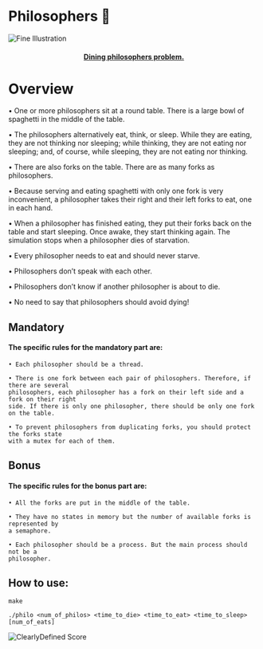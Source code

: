 # Philosophers 🍝

![Fine Illustration](https://user-images.githubusercontent.com/108487635/183893814-7716fc43-84ee-41e5-baa1-6aa9cd2bbccf.png)

<h4 text align="center"><a href="https://github.com/ArtemPoddubsky/Philosophers/blob/main/en.subject.pdf">Dining philosophers problem.</a></h4>

<h1>Overview</h1>

• One or more philosophers sit at a round table.
  There is a large bowl of spaghetti in the middle of the table.

• The philosophers alternatively eat, think, or sleep.
  While they are eating, they are not thinking nor sleeping;
  while thinking, they are not eating nor sleeping;
  and, of course, while sleeping, they are not eating nor thinking.
  
• There are also forks on the table. There are as many forks as philosophers.

• Because serving and eating spaghetti with only one fork is very inconvenient, a
  philosopher takes their right and their left forks to eat, one in each hand.
  
• When a philosopher has finished eating, they put their forks back on the table and
  start sleeping. Once awake, they start thinking again. The simulation stops when
  a philosopher dies of starvation.
  
• Every philosopher needs to eat and should never starve.

• Philosophers don’t speak with each other.

• Philosophers don’t know if another philosopher is about to die.

• No need to say that philosophers should avoid dying!

<h2>Mandatory</h2>

<h4>The specific rules for the mandatory part are:</h4>

    • Each philosopher should be a thread.

    • There is one fork between each pair of philosophers. Therefore, if there are several
    philosophers, each philosopher has a fork on their left side and a fork on their right
    side. If there is only one philosopher, there should be only one fork on the table.

    • To prevent philosophers from duplicating forks, you should protect the forks state
    with a mutex for each of them.

<h2>Bonus</h2>

<h4>The specific rules for the bonus part are:</h4>

    • All the forks are put in the middle of the table.
    
    • They have no states in memory but the number of available forks is represented by
    a semaphore.
    
    • Each philosopher should be a process. But the main process should not be a
    philosopher.

<h2>How to use: </h2>

    make

    ./philo <num_of_philos> <time_to_die> <time_to_eat> <time_to_sleep> [num_of_eats]

![ClearlyDefined Score](https://img.shields.io/badge/success-125%2F100-brightgreen)

